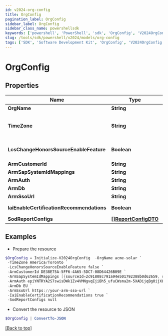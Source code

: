```yaml
---
id: v2024-org-config
title: OrgConfig
pagination_label: OrgConfig
sidebar_label: OrgConfig
sidebar_class_name: powershellsdk
keywords: ['powershell', 'PowerShell', 'sdk', 'OrgConfig', 'V2024OrgConfig']
slug: /tools/sdk/powershell/v2024/models/org-config
tags: ['SDK', 'Software Development Kit', 'OrgConfig', 'V2024OrgConfig']
---
```


# OrgConfig

## Properties

| Name | Type | Description | Notes |
| --- | --- | --- | --- |
| **OrgName** | **String** | The name of the org. | [optional] |
| **TimeZone** | **String** | The selected time zone which is to be used for the org. This directly affects when scheduled tasks are executed. Valid options can be found at /beta/org-config/valid-time-zones | [optional] |
| **LcsChangeHonorsSourceEnableFeature** | **Boolean** | Flag to determine whether the LCS_CHANGE_HONORS_SOURCE_ENABLE_FEATURE flag is enabled for the current org. | [optional] |
| **ArmCustomerId** | **String** | ARM Customer ID | [optional] |
| **ArmSapSystemIdMappings** | **String** | A list of IDN::sourceId to ARM::systemId mappings. | [optional] |
| **ArmAuth** | **String** | ARM authentication string | [optional] |
| **ArmDb** | **String** | ARM database name | [optional] |
| **ArmSsoUrl** | **String** | ARM SSO URL | [optional] |
| **IaiEnableCertificationRecommendations** | **Boolean** | Flag to determine whether IAI Certification Recommendations are enabled for the current org | [optional] |
| **SodReportConfigs** | [**[]ReportConfigDTO**](report-config-dto) |  | [optional] |

## Examples

- Prepare the resource

```powershell
$OrgConfig = Initialize-V2024OrgConfig  -OrgName acme-solar `
 -TimeZone America/Toronto `
 -LcsChangeHonorsSourceEnableFeature false `
 -ArmCustomerId DE38E75A-5FF6-4A65-5DC7-08D64426B09E `
 -ArmSapSystemIdMappings [{sourceId=2c91808c791a94e501792388b0d62659, systemId=1556}, {sourceId=2_2c91808c791a94e501792388b0d62659, systemId=2_1556}, {sourceId=3_2c91808c791a94e501792388b0d62659, systemId=3_1556}] `
 -ArmAuth epiYNTRYA2S7swisDWk1Zv4VMNgvqEjiBh5_ufuCWsma2m-5XADijqBg0ijXLby5nS6lxZNXabhGnAPGeDGc4V3jQKrhwV-UHypRLs8ZLgOjiQNus9NimS0uPdKomRW6TFWqXyfnYd-znNgbbVuwUy9GyD9ebDVJSntPastxSx7UcyGuWBqfNZYpuxKRWe_7TVY60qL55jUqyz8N4XUbbdcxdbZ0uik6ut-Bv90MKTbZexBW_PR4qcgIkaEs4kIenLyBxnGziYo7AO0tJ8bGHO8FJRkibCpAQIt7PISLo7Gg_Xf9j10dKq2YDgy4pPTvz3fE2ZHYnXCXvXFSA-vVag== `
 -ArmDb EU `
 -ArmSsoUrl https://your-arm-sso-url `
 -IaiEnableCertificationRecommendations true `
 -SodReportConfigs null
```

- Convert the resource to JSON

```powershell
$OrgConfig | ConvertTo-JSON
```

[[Back to top]](#)
